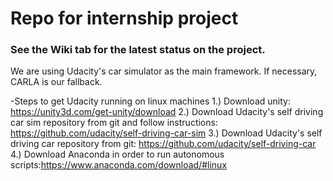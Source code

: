# Repo for internship project

### See the Wiki tab for the latest status on the project.

We are using Udacity's car simulator as the main framework. If necessary, CARLA is our fallback.

-Steps to get Udacity running on linux machines
  1.) Download unity: https://unity3d.com/get-unity/download
  2.) Download Udacity's self driving car sim repository from git and follow instructions: https://github.com/udacity/self-driving-car-sim
  3.) Download Udacity's self driving car repository from git: https://github.com/udacity/self-driving-car
  4.) Download Anaconda in order to run autonomous scripts:https://www.anaconda.com/download/#linux
